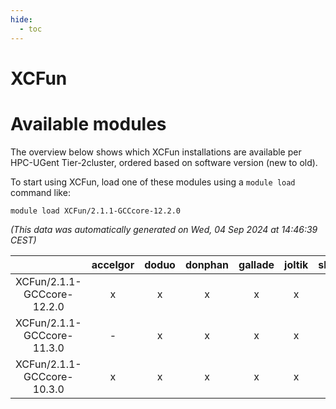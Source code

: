 ```yaml
---
hide:
  - toc
---
```


XCFun
=====

# Available modules


The overview below shows which XCFun installations are available per HPC-UGent Tier-2cluster, ordered based on software version (new to old).

To start using XCFun, load one of these modules using a `module load` command like:

```shell
module load XCFun/2.1.1-GCCcore-12.2.0
```

*(This data was automatically generated on Wed, 04 Sep 2024 at 14:46:39 CEST)*  

| |accelgor|doduo|donphan|gallade|joltik|shinx|skitty|
| :---: | :---: | :---: | :---: | :---: | :---: | :---: | :---: |
|XCFun/2.1.1-GCCcore-12.2.0|x|x|x|x|x|-|x|
|XCFun/2.1.1-GCCcore-11.3.0|-|x|x|x|x|-|x|
|XCFun/2.1.1-GCCcore-10.3.0|x|x|x|x|x|-|x|
